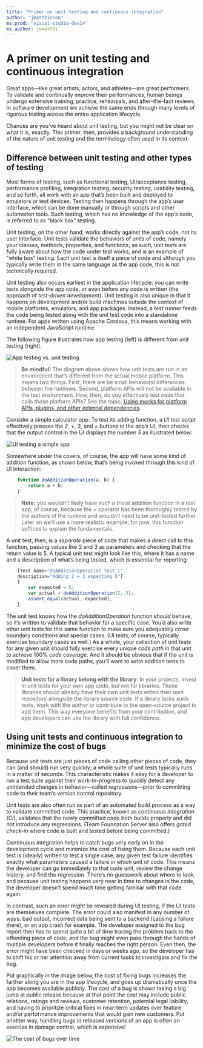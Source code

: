 ```yaml
--- 
title: "Primer on unit testing and continuous integration"
author: "jmatthiesen"
ms.prod: "visual-studio-dev14"
ms.author: jomatthi
--- 
```


# A primer on unit testing and continuous integration

Great apps—like great artists, actors, and athletes—are great performers. To validate and continually improve their performances, human beings undergo extensive training, practice, rehearsals, and after-the-fact reviews. In software development we achieve the same ends through many levels of rigorous testing across the entire application lifecycle.

Chances are you’ve heard about unit testing, but you might not be clear on what it is, exactly. This primer, then, provides a background understanding of the nature of unit testing and the terminology often used in its context.

## Difference between unit testing and other types of testing

Most forms of testing, such as functional testing, UI/acceptance testing, performance profiling, integration testing, security testing, usability testing, and so forth, all work with an app that’s been built and deployed to emulators or test devices. Testing then happens through the app’s user interface, which can be done manually or through scripts and other automation tools. Such testing, which has no knowledge of the app’s code, is referred to as “black box” testing.

Unit testing, on the other hand, works directly against the app’s code, not its user interface. Unit tests validate the behaviors of *units* of code, namely your classes, methods, properties, and functions; as such, unit tests are fully aware about how the code under test works, and is an example of "white box" testing. Each unit test is itself a piece of code and although you typically write them in the same language as the app code, this is not technically required. 

Unit testing also occurs earliest in the application lifecycle: you can write tests alongside the app code, or even before any code is written (the approach of *test-driven development*). Unit testing is also unique in that it happens on development and/or build machines outside the context of mobile platforms, emulators, and app packages. Instead, a *test runner* feeds the code being tested along with the unit test code into a standalone runtime. For apps written using Apache Cordova, this means working with an independent JavaScript runtime.

The following figure illustrates how app testing (left) is different from unit testing (right).

![App testing vs. unit testing](media/primer/01-app-unit-testing.png)

>**Be mindful!** The diagram above shows how unit tests are run in an environment that’s different from the actual mobile platform. This means two things. First, there are be small behavioral differences between the runtimes. Second, platform APIs will not be available in the test environment. How, then, do you effectively test code that calls those platform APIs? See the topic, [Using mocks for platform APIs, plugins, and other external dependencies](unit-test-mocking.md).

Consider a simple calculator app. To test its adding function, a *UI test script* effectively presses the *2*, *+*, *3*, and *=* buttons in the app’s UI, then checks that the output control in the UI displays the number *5* as illustrated below:

![UI testing a simple app](media/primer/02-ui-testing.png)

Somewhere under the covers, of course, the app will have some kind of addition function, as shown below, that’s being invoked through this kind of UI interaction:

```javascript
	function doAdditionOperation(a, b) {
	    return a + b;
	}
```

>**Note:** you wouldn't likely have such a trivial addition function in a real app, of course, because the + operator has been thoroughly tested by the authors of the runtime and wouldn’t need to be unit-tested further. Later on we’ll use a more realistic example; for now, this function suffices to explain the fundamentals.

A unit test, then, is a *separate* piece of code that makes a direct call to this function, passing values like 2 and 3 as parameters and checking that the return value is 5. A typical unit test might look like this, where it has a name and a description of what’s being tested, which is essential for reporting:

```javascript
	[Test name="doAdditionOperation test 1"
    description="Adding 2 + 3 expecting 5"]
    {
	    var expected = 5;
        var actual = doAdditionOperation(2, 3);
        assert_equal(actual, expected);
	}
```

The unit test knows how the *doAdditionOperation* function *should* behave, so it’s written to validate that behavior for a specific case. You’d also write other unit tests for this same function to make sure you adequately cover boundary conditions and special cases. (UI tests, of course, typically exercise boundary cases as well.) As a whole, your collection of unit tests for any given unit should fully exercise every unique *code path* in that unit to achieve 100% *code coverage*. And it should be obvious that if the unit is modified to allow more code paths, you’ll want to write addition tests to cover them.

>**Unit tests for a library belong with the library**: In your projects, invest in unit tests for your own app code, but not for libraries. Those libraries should already have their own unit tests within their own repository alongside the library source code. If a library lacks such tests, work with the author or contribute to the open-source project to add them. This way everyone benefits from your contribution, and app developers can use the library with full confidence.

## Using unit tests and continuous integration to minimize the cost of bugs

Because unit tests are just pieces of code calling other pieces of code, they can (and should) run very quickly; a whole suite of unit tests typically runs in a matter of seconds. This characteristic makes it easy for a developer to run a test suite against their work-in-progress to quickly detect any unintended changes in behavior—called *regressions*—prior to committing code to their team’s version control repository.

Unit tests are also often run as part of an automated build process as a way to validate committed code. This practice, known as *continuous integration (CI)*, validates that the newly committed code both builds properly and did not introduce any regressions. (Team Foundation Server also offers *gated check-in* where code is built and tested before being committed.)

Continuous integration helps to catch bugs very early on in the development cycle and minimize the cost of fixing them. Because each unit test is (ideally) written to test a single case, any given test failure identifies exactly what parameters caused a failure in which unit of code. This means the developer can go immediately to that code unit, review the change history, and find the regression. There’s no guesswork about where to look, and because unit testing happens very near in time to changes in the code, the developer doesn’t spend much time getting familiar with that code again.

In contrast, such an error *might* be revealed during UI testing, if the UI tests are themselves complete. The error could also manifest in any number of ways: bad output, incorrect data being sent to a backend (causing a failure there), or an app crash for example. The developer assigned to the bug report then has to spend quite a bit of time tracing the problem back to the offending piece of code, and the bug might even pass through the hands of multiple developers before it finally reaches the right person. Even then, the error might have been checked in days or weeks ago, so the developer has to shift his or her attention away from current tasks to investigate and fix the bug.

Put graphically in the image below, the cost of fixing bugs increases the farther along you are in the app lifecycle, and goes up dramatically once the app becomes available publicly. The cost of a bug is shown taking a big jump at public release because at that point the cost may include public relations, ratings and reviews, customer retention, potential legal liability, and having to prioritize critical fixes in near-term updates over feature and/or performance improvements that would gain new customers. Put another way, handling bugs in released versions of an app is often an exercise in damage control, which is expensive!

![The cost of bugs over time](media/primer/03-bug-cost-over-time.png)
